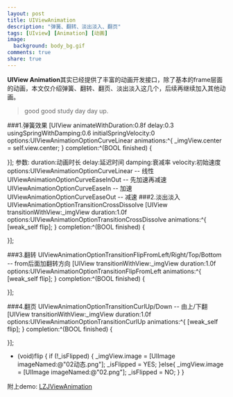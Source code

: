 ```yaml
---
layout: post
title: UIViewAnimation
description: "弹簧、翻转、淡出淡入、翻页"
tags: [UIview] [Animation] [动画]
image:
  background: body_bg.gif
comments: true
share: true
---
```


<strong>UIView Animation</strong>其实已经提供了丰富的动画开发接口，除了基本的frame层面的动画，本文仅介绍弹簧、翻转、翻页、淡出淡入这几个，后续再继续加入其他动画。
> good good study day day up.

###1.弹簧效果
[UIView animateWithDuration:0.8f delay:0.3 usingSpringWithDamping:0.6 initialSpringVelocity:0 options:UIViewAnimationOptionCurveLinear animations:^{
_imgView.center = self.view.center;
} completion:^(BOOL finished) {

}];
参数:
duration:动画时长
delay:延迟时间
damping:衰减率
velocity:初始速度
options:UIViewAnimationOptionCurveLinear       --  线性
UIViewAnimationOptionCurveEaseInOut    --  先加速再减速        
UIViewAnimationOptionCurveEaseIn       --  加速       
UIViewAnimationOptionCurveEaseOut      --  减速
###2.淡出淡入
UIViewAnimationOptionTransitionCrossDissolve
[UIView transitionWithView:_imgView duration:1.0f options:UIViewAnimationOptionTransitionCrossDissolve animations:^{
[weak_self flip];
} completion:^(BOOL finished) {

}];

###3.翻转
UIViewAnimationOptionTransitionFlipFromLeft/Right/Top/Bottom
-- from后面加翻转方向
[UIView transitionWithView:_imgView duration:1.0f options:UIViewAnimationOptionTransitionFlipFromLeft animations:^{
[weak_self flip];
} completion:^(BOOL finished) {

}];

###4.翻页
UIViewAnimationOptionTransitionCurlUp/Down
-- 由上/下翻
[UIView transitionWithView:_imgView duration:1.0f options:UIViewAnimationOptionTransitionCurlUp animations:^{
[weak_self flip];
} completion:^(BOOL finished) {

}];

- (void)flip
{
if (!_isFlipped) {
_imgView.image = [UIImage imageNamed:@"02动态.png"];
_isFlipped = YES;
}else{
_imgView.image = [UIImage imageNamed:@"02.png"];
_isFlipped = NO;
}
}

附上demo: <a href="https://github.com/jigeDevin/LZJViewAnimation" target="_blank" rel="nofollow">LZJViewAnimation</a>


